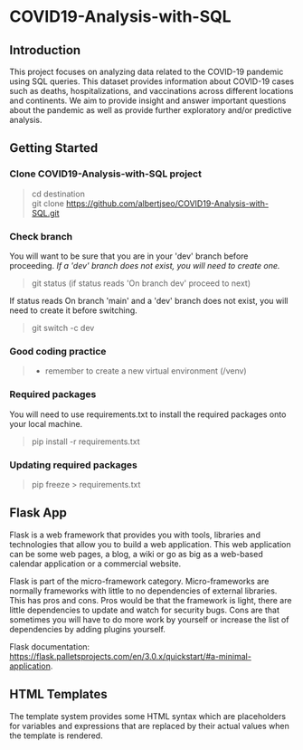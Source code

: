 # **COVID19-Analysis-with-SQL**
## Introduction
This project focuses on analyzing data related to the COVID-19 pandemic using SQL queries. This dataset provides information about COVID-19 cases such as deaths, hospitalizations, and vaccinations across different locations and continents. We aim to provide insight and answer important questions about the pandemic as well as provide further exploratory and/or predictive analysis.

## Getting Started
### Clone COVID19-Analysis-with-SQL project
>cd destination\
>git clone https://github.com/albertjseo/COVID19-Analysis-with-SQL.git

### Check branch
You will want to be sure that you are in your 'dev' branch before proceeding. *If a 'dev' branch does not exist, 
you will need to create one.*
> git status (if status reads 'On branch dev' proceed to next)

If status reads On branch 'main' and a 'dev' branch does not exist, you will need to create it before switching.
> git switch -c dev

### Good coding practice
>* remember to create a new virtual environment (/venv)

### Required packages
You will need to use requirements.txt to install the required packages onto your local machine.
>pip install -r requirements.txt

### Updating required packages
>pip freeze > requirements.txt

## Flask App
Flask is a web framework that provides you with tools, libraries and technologies that allow you to build a 
web application. This web application can be some web pages, a blog, a wiki or go as big as a web-based calendar 
application 
or a commercial website.

Flask is part of the micro-framework category. Micro-frameworks are normally frameworks with little to no
dependencies of external libraries. This has pros and cons. Pros would be that the framework is light, there are little 
dependencies to update and watch for security bugs. Cons are that sometimes you will have to do more work by yourself or 
increase the list of dependencies by adding plugins yourself.

Flask documentation: https://flask.palletsprojects.com/en/3.0.x/quickstart/#a-minimal-application.

## HTML Templates
The template system provides some HTML syntax which are placeholders for variables and expressions that are replaced by 
their actual values when the template is rendered.